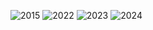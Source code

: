 ![2015](https://img.shields.io/badge/2015-3★-red)
![2022](https://img.shields.io/badge/2022-24★-green)
![2023](https://img.shields.io/badge/2023-12★-yellow)
![2024](https://img.shields.io/badge/2024-8★-red)
